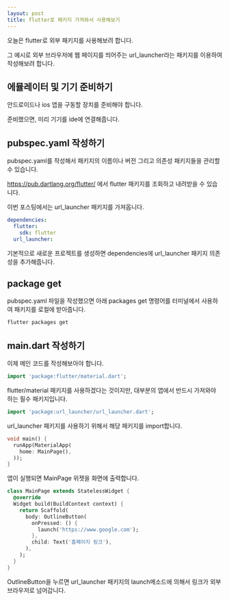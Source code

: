 ```yaml
---
layout: post
title: flutter로 패키지 가져와서 사용해보기
---
```


오늘은 flutter로 외부 패키지를 사용해보려 합니다.

그 예시로 외부 브라우저에 웹 페이지를 띄어주는 url_launcher라는 패키지를 이용하여 작성해보려 합니다.

## 에뮬레이터 및 기기 준비하기

안드로이드나 ios 앱을 구동할 장치를 준비해야 합니다.

준비했으면, 미리 기기를 ide에 연결해줍니다.

## pubspec.yaml 작성하기

pubspec.yaml를 작성해서 패키지의 이름이나 버전 그리고 의존성 패키지들을 관리할 수 있습니다.

https://pub.dartlang.org/flutter/ 에서 flutter 패키지를 조회하고 내려받을 수 있습니다.

이번 포스팅에서는 url_launcher 패키지를 가져옵니다.

```yaml
dependencies:
  flutter:
    sdk: flutter
  url_launcher:
```

기본적으로 새로운 프로젝트를 생성하면 dependencies에 url_launcher 패키지 의존성을 추가해줍니다.

## package get

pubspec.yaml 파일을 작성했으면 아래 packages get 명령어를 터미널에서 사용하여 패키지를 로컬에 받아줍니다.

```bash
flutter packages get
```

## main.dart 작성하기

이제 메인 코드를 작성해보아야 합니다.

```dart
import 'package:flutter/material.dart';
```

flutter/material 패키지를 사용하겠다는 것이지만, 대부분의 앱에서 반드시 가져와야 하는 필수 패키지입니다.

```dart
import 'package:url_launcher/url_launcher.dart';
```

url_launcher 패키지를 사용하기 위해서 해당 패키지를 import합니다.

```dart
void main() {
  runApp(MaterialApp(
    home: MainPage(),
  ));
}
```

앱이 실행되면 MainPage 위젯을 화면에 출력합니다.

```dart
class MainPage extends StatelessWidget {
  @override
  Widget build(BuildContext context) {
    return Scaffold(
      body: OutlineButton(
        onPressed: () {
          launch('https://www.google.com');
        },
        child: Text('홈페이지 링크'),
      ),
    );
  }
}
```

OutlineButton을 누르면 url_launcher 패키지의 launch메소드에 의해서 링크가 외부 브라우저로 넘어갑니다.